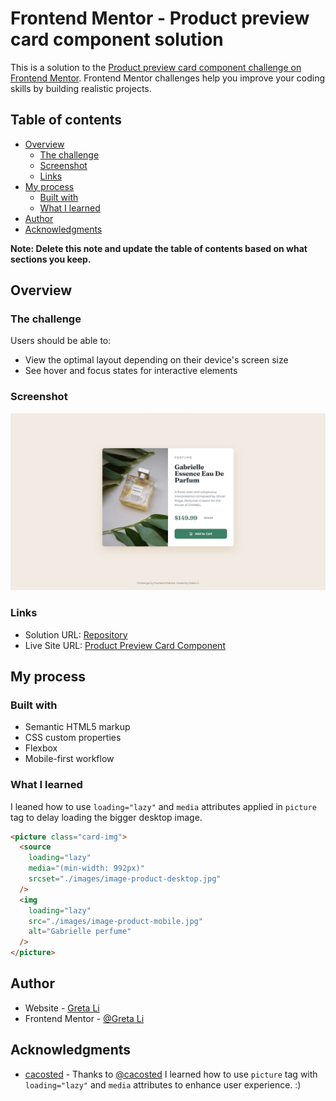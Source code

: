 # Frontend Mentor - Product preview card component solution

This is a solution to the [Product preview card component challenge on Frontend Mentor](https://www.frontendmentor.io/challenges/product-preview-card-component-GO7UmttRfa). Frontend Mentor challenges help you improve your coding skills by building realistic projects.

## Table of contents

- [Overview](#overview)
  - [The challenge](#the-challenge)
  - [Screenshot](#screenshot)
  - [Links](#links)
- [My process](#my-process)
  - [Built with](#built-with)
  - [What I learned](#what-i-learned)
- [Author](#author)
- [Acknowledgments](#acknowledgments)

**Note: Delete this note and update the table of contents based on what sections you keep.**

## Overview

### The challenge

Users should be able to:

- View the optimal layout depending on their device's screen size
- See hover and focus states for interactive elements

### Screenshot

![](./screenshot.jpg)

### Links

- Solution URL: [Repository](https://github.com/GretaLi/Frontend-Mentor-Challenge/tree/main/Product-preview-card-component-main)
- Live Site URL: [Product Preview Card Component](https://gretali.github.io/Frontend-Mentor-Challenge/Product-preview-card-component-main/)

## My process

### Built with

- Semantic HTML5 markup
- CSS custom properties
- Flexbox
- Mobile-first workflow

### What I learned

I leaned how to use `loading="lazy"` and `media` attributes applied in `picture` tag to delay loading the bigger desktop image.

```html
<picture class="card-img">
  <source
    loading="lazy"
    media="(min-width: 992px)"
    srcset="./images/image-product-desktop.jpg"
  />
  <img
    loading="lazy"
    src="./images/image-product-mobile.jpg"
    alt="Gabrielle perfume"
  />
</picture>
```

## Author

- Website - [Greta Li](https://github.com/GretaLi)
- Frontend Mentor - [@Greta Li](https://www.frontendmentor.io/profile/GretaLi)

## Acknowledgments

- [cacosted](https://github.com/cacosted/product-preview-card/) - Thanks to [@cacosted](https://www.frontendmentor.io/solutions/product-preview-responsive-card-build-with-vanilla-css-0K32SRDl8w) I learned how to use `picture` tag with `loading="lazy"` and `media` attributes to enhance user experience. :)
